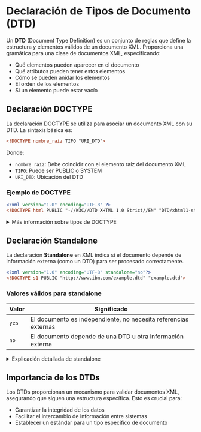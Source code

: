 # Declaración de Tipos de Documento (DTD)

Un **DTD** (Document Type Definition) es un conjunto de reglas que define la estructura y elementos válidos de un documento XML. Proporciona una gramática para una clase de documentos XML, especificando:

- Qué elementos pueden aparecer en el documento
- Qué atributos pueden tener estos elementos
- Cómo se pueden anidar los elementos
- El orden de los elementos
- Si un elemento puede estar vacío

## Declaración DOCTYPE

La declaración DOCTYPE se utiliza para asociar un documento XML con su DTD. La sintaxis básica es:

```xml
<!DOCTYPE nombre_raíz TIPO "URI_DTD">
```

Donde:
- `nombre_raíz`: Debe coincidir con el elemento raíz del documento XML
- `TIPO`: Puede ser PUBLIC o SYSTEM
- `URI_DTD`: Ubicación del DTD

### Ejemplo de DOCTYPE

```xml
<?xml version="1.0" encoding="UTF-8" ?>
<!DOCTYPE html PUBLIC "-//W3C//DTD XHTML 1.0 Strict//EN" "DTD/xhtml1-strict.dtd">
```

<details>
<summary>Más información sobre tipos de DOCTYPE</summary>

Un DOCTYPE puede ser:

1. **PUBLIC**: Utiliza un identificador público y opcionalmente una URL para localizar el DTD.
2. **SYSTEM**: Utiliza solo una URL para localizar el DTD.

El formato completo de la declaración es:

```xml
<!DOCTYPE nombre_raíz PUBLIC "ID-Público" "URI-DTD">
<!DOCTYPE nombre_raíz SYSTEM "URI-DTD">
```

</details>

## Declaración Standalone

La declaración **Standalone** en XML indica si el documento depende de información externa (como un DTD) para ser procesado correctamente.

```xml
<?xml version="1.0" encoding="UTF-8" standalone="no"?>
<!DOCTYPE s1 PUBLIC "http://www.ibm.com/example.dtd" "example.dtd">
```

### Valores válidos para standalone

| Valor | Significado |
|-------|-------------|
| `yes` | El documento es independiente, no necesita referencias externas |
| `no`  | El documento depende de una DTD u otra información externa |

<details>
<summary>Explicación detallada de standalone</summary>

La declaración standalone tiene implicaciones en cómo un procesador XML maneja el documento:

- **standalone="yes"**: Indica que no hay definiciones externas que afecten al contenido del documento. El procesador no necesita leer ningún archivo externo para interpretar correctamente el documento.

- **standalone="no"**: Indica que hay definiciones externas (como DTDs) que afectan al contenido y el procesador debe leerlas para interpretar correctamente el documento.

Si se omite la declaración standalone, se asume por defecto "no".
</details>

## Importancia de los DTDs

Los DTDs proporcionan un mecanismo para validar documentos XML, asegurando que siguen una estructura específica. Esto es crucial para:

- Garantizar la integridad de los datos
- Facilitar el intercambio de información entre sistemas
- Establecer un estándar para un tipo específico de documento
